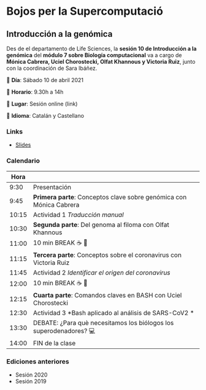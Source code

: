# Bojos per la Supercomputació

## Introducción a la genómica 
Des de el departamento de Life Sciences, la **sesión 10 de Introducción a la genómica** del **módulo 7 sobre Biología computacional** va a cargo de **Mónica Cabrera, Uciel Chorostecki, Olfat Khannous y Victoria Ruiz**, junto con la coordinación de Sara Ibáñez.

:pushpin: **Día**: Sábado 10 de abril 2021

:pushpin: **Horario**: 9.30h a 14h 

:pushpin: **Lugar**: Sesión online (link)

:pushpin: **Idioma**: Catalán y Castellano 


### Links

 - [Slides](https://docs.google.com/presentation/d/1dWCz-LsHlLcXPBDuFqrAlLA2OV7omOvr897h5pc-91I/edit#slide=id.gc21052f137_1_835)

### Calendario

| Hora | |
|---|---|
| 9:30  | Presentación |
| 9:45  | **Primera parte**: Conceptos clave sobre genómica con Mónica Cabrera | 
| 10:15 | Actividad 1 *Traducción manual* |
| 10:30 | **Segunda parte**: Del genoma al filoma con Olfat Khannous|
| 11:00 | 10 min BREAK :coffee: :croissant:|
| 11:15 | **Tercera parte**: Conceptos sobre el coronavirus con Victoria Ruiz |
| 11:45 | Actividad 2 *Identificar el origen del coronavirus* |
| 12:00 | 10 min BREAK :coffee: :croissant:|
| 12:15 | **Cuarta parte**: Comandos claves en BASH con Uciel Chorostecki |
| 12:30 | Actividad 3 *Bash aplicado al análisis de SARS-CoV2 * |
| 13:30 | DEBATE: ¿Para què necesitamos los biólogos los superodenadores? :computer: |
| 14:00 | FIN de la clase |

### Ediciones anteriores

 - Sesión 2020
 - Sesión 2019

